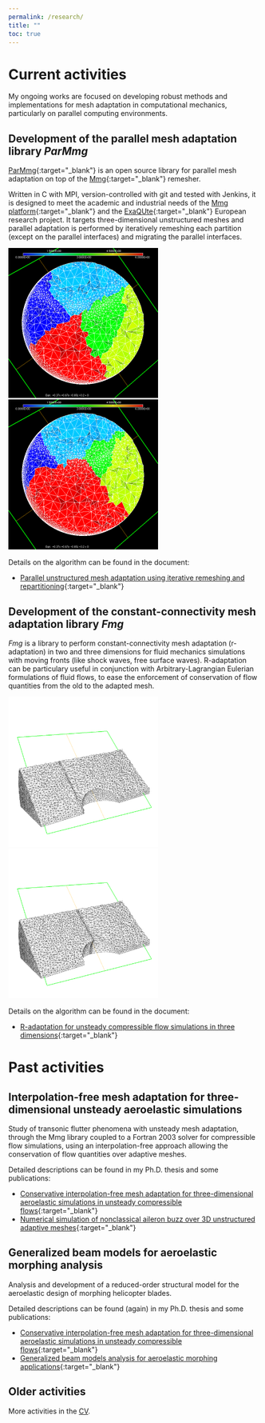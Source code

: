 ```yaml
---
permalink: /research/
title: ""
toc: true
---
```


# Current activities
My ongoing works are focused on developing robust methods and implementations for mesh adaptation in computational mechanics, particularly on parallel computing environments.

## Development of the parallel mesh adaptation library _ParMmg_
[ParMmg](https://github.com/MmgTools/ParMmg){:target="_blank"} is an open source library for parallel mesh adaptation on top of the [Mmg](https://github.com/MmgTools/Mmg){:target="_blank"} remesher.

Written in C with MPI, version-controlled with git and tested with Jenkins, it is designed to meet the academic and industrial needs of the [Mmg platform](https://www.mmgtools.org){:target="_blank"} and the [ExaQUte](http://exaqute.eu){:target="_blank"} European research project.
It targets three-dimensional unstructured meshes and parallel adaptation is performed by iteratively remeshing each partition (except on the parallel interfaces) and migrating the parallel interfaces.

<img src="/assets/images/n1g8_my_mark_pre-P00-00_cut.png" width="300">
<img src="/assets/images/n1g8_my_mark_post-P00-00_cut.png" width="300">

Details on the algorithm can be found in the document:
- [Parallel unstructured mesh adaptation using iterative remeshing and repartitioning](https://hal.inria.fr/hal-02386837/document){:target="_blank"}

## Development of the constant-connectivity mesh adaptation library _Fmg_
_Fmg_ is a library to perform constant-connectivity mesh adaptation (r-adaptation) in two and three dimensions for fluid mechanics simulations with moving fronts (like shock waves, free surface waves). R-adaptation can be particulary useful in conjunction with Arbitrary-Lagrangian Eulerian formulations of fluid flows, to ease the enforcement of conservation of flow quantities from the old to the adapted mesh.

<img src="/assets/images/sortie4_cut_res500.png" width="300">
<img src="/assets/images/sortie14_cut_res500.png" width="300">

Details on the algorithm can be found in the document:
- [R-adaptation for unsteady compressible flow simulations in three dimensions](https://hal.inria.fr/hal-02284746/document){:target="_blank"}

# Past activities

## Interpolation-free mesh adaptation for three-dimensional unsteady aeroelastic simulations
Study of transonic flutter phenomena with unsteady mesh adaptation, through the Mmg library coupled to a Fortran 2003 solver for compressible flow simulations, using an interpolation-free approach allowing the conservation of flow quantities over adaptive meshes.

Detailed descriptions can be found in my Ph.D. thesis and some publications:
- [Conservative interpolation-free mesh adaptation for three-dimensional aeroelastic simulations in unsteady compressible flows](https://www.politesi.polimi.it/handle/10589/142548){:target="_blank"}
- [Numerical simulation of nonclassical aileron buzz over 3D unstructured adaptive meshes](https://re.public.polimi.it/retrieve/handle/11311/1057445/295441/CIRRL01-18.pdf){:target="_blank"}

## Generalized beam models for aeroelastic morphing analysis
Analysis and development of a reduced-order structural model for the aeroelastic design of morphing helicopter blades.

Detailed descriptions can be found (again) in my Ph.D. thesis and some publications:
- [Conservative interpolation-free mesh adaptation for three-dimensional aeroelastic simulations in unsteady compressible flows](https://www.politesi.polimi.it/handle/10589/142548){:target="_blank"}
- [Generalized beam models analysis for aeroelastic morphing applications](https://re.public.polimi.it/retrieve/handle/11311/1057446/295443/CIRRL02-18.pdf){:target="_blank"}

## Older activities
More activities in the [CV](/cv).
